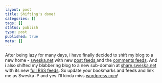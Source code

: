 ```yaml
---
layout: post
title: Shifting's done!
categories: []
tags: []
status: publish
type: post
published: true
meta: {}
---
```

After being lazy for many days, i have finally decided to shift my blog to a new home - [sweska.net](http://sweska.net/) with new [post feeds ](http://sweska.net/feed/)and the [comments feeds](http://sweska.net/comments/feed/). And i also shifted my blabbering blog to a new sub-domain at [share.sweska.net ](http://share.sweska.net/)with its new [full RSS feeds](http://share.sweska.net/feed/). So update your bookmarks and feeds and link me as Sweska :P and yes I’ll kinda miss [wordpress.com](http://wordpress.com/)!
